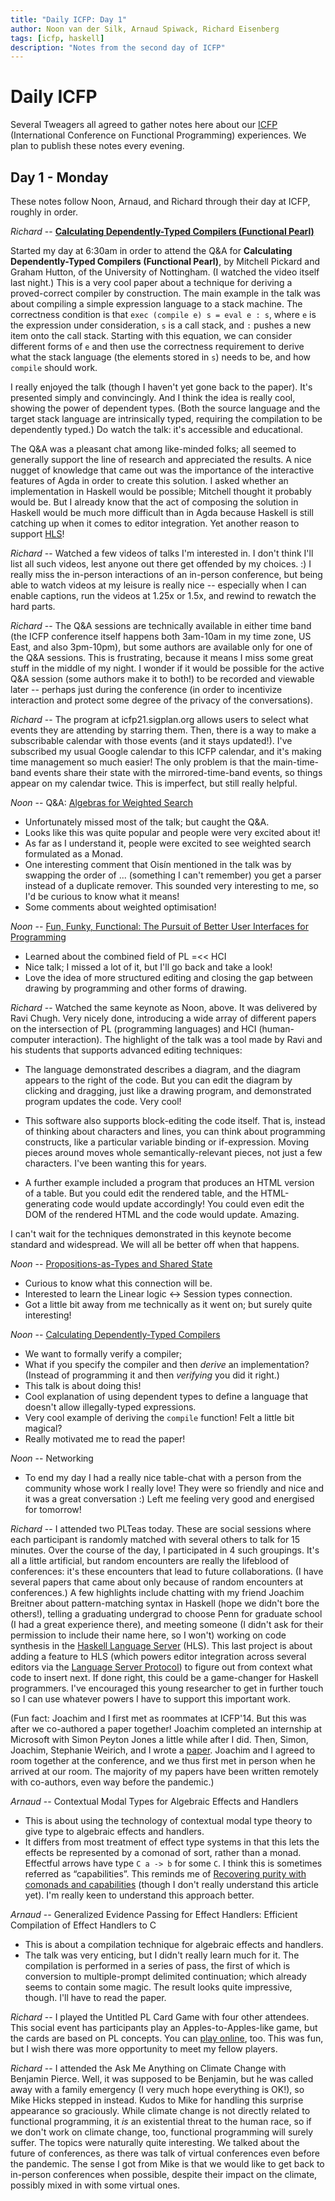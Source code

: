 ```yaml
---
title: "Daily ICFP: Day 1"
author: Noon van der Silk, Arnaud Spiwack, Richard Eisenberg
tags: [icfp, haskell]
description: "Notes from the second day of ICFP"
---
```


# Daily ICFP

Several Tweagers all agreed to gather notes here about our
[ICFP](https://icfp21.sigplan.org/) (International Conference on Functional
Programming) experiences. We plan to publish these notes every evening.

## Day 1 - Monday

These notes follow Noon, Arnaud, and Richard through their day at ICFP,
roughly in order.

_Richard_ -- [**Calculating Dependently-Typed Compilers (Functional
Pearl)**](https://icfp21.sigplan.org/details/icfp-2021-papers/21/Calculating-Dependently-Typed-Compilers-Functional-Pearl-)

Started my day at 6:30am in order to attend the Q&A for **Calculating
Dependently-Typed Compilers (Functional Pearl)**, by Mitchell Pickard and
Graham Hutton, of the University of Nottingham. (I watched the video itself
last night.) This is a very cool paper about a technique for deriving a
proved-correct compiler by construction. The main example in the talk was
about compiling a simple expression language to a stack machine. The
correctness condition is that `exec (compile e) s = eval e : s`, where `e`
is the expression under consideration, `s` is a call stack, and `:` pushes a
new item onto the call stack. Starting with this equation, we can consider
different forms of `e` and then use the correctness requirement to derive
what the stack language (the elements stored in `s`) needs to be, and how
`compile` should work.

I really enjoyed the talk (though I haven't yet gone back to the paper).
It's presented simply and convincingly. And I think the idea is really cool,
showing the power of dependent types. (Both the source language and the
target stack language are intrinsically typed, requiring the compilation to
be dependently typed.) Do watch the talk: it's accessible and educational.

The Q&A was a pleasant chat among like-minded folks; all seemed to generally
support the line of research and appreciated the results. A nice nugget of
knowledge that came out was the importance of the interactive features of
Agda in order to create this solution. I asked whether an implementation in
Haskell would be possible; Mitchell thought it probably would be. But I
already know that the act of composing the solution in Haskell would be much
more difficult than in Agda because Haskell is still catching up when it
comes to editor integration. Yet another reason to support
[HLS](https://github.com/haskell/haskell-language-server)!

_Richard_ -- Watched a few videos of talks I'm interested in. I don't think I'll
list all such videos, lest anyone out there get offended by my choices. :) I
really miss the in-person interactions of an in-person conference, but being
able to watch videos at my leisure is really nice -- especially when I can
enable captions, run the videos at 1.25x or 1.5x, and rewind to rewatch the
hard parts.

_Richard_ -- The Q&A sessions are technically available in either time band (the
ICFP conference itself happens both 3am-10am in my time zone, US East, and
also 3pm-10pm), but some authors are available only for one of the Q&A
sessions. This is frustrating, because it means I miss some great stuff in
the middle of my night. I wonder if it would be possible for the active Q&A
session (some authors make it to both!) to be recorded and viewable later --
perhaps just during the conference (in order to incentivize interaction and
protect some degree of the privacy of the conversations).

_Richard_ -- The program at icfp21.sigplan.org allows users to select what
events they are attending by starring them. Then, there is a way to make a
subscribable calendar with those events (and it stays updated!). I've
subscribed my usual Google calendar to this ICFP calendar, and it's making
time management so much easier! The only problem is that the main-time-band
events share their state with the mirrored-time-band events, so things appear
on my calendar twice. This is imperfect, but still really helpful.

_Noon_ -- Q&A: [Algebras for Weighted Search](https://icfp21.sigplan.org/details/icfp-2021-papers/11/Algebras-for-Weighted-Search)

- Unfortunately missed most of the talk; but caught the Q&A.
- Looks like this was quite popular and people were very excited about it!
- As far as I understand it, people were excited to see weighted search formulated as a Monad.
- One interesting comment that Oisín mentioned in the talk was by swapping the order of ... (something I can't remember) you get a parser instead of a duplicate remover. This sounded very interesting to me, so I'd be curious to know what it means!
- Some comments about weighted optimisation!

_Noon_ -- [Fun, Funky, Functional: The Pursuit of Better User Interfaces for Programming](https://icfp21.sigplan.org/details/icfp-2021-papers/41/Fun-Funky-Functional-The-Pursuit-of-Better-User-Interfaces-for-Programming)

- Learned about the combined field of PL =<< HCI
- Nice talk; I missed a lot of it, but I'll go back and take a look!
- Love the idea of more structured editing and closing the gap between drawing by programming and other forms of drawing.

_Richard_ -- Watched the same keynote as Noon, above. It was delivered by Ravi
Chugh. Very nicely done, introducing a wide array of different papers on the
intersection of PL (programming languages) and HCI (human-computer
interaction). The highlight of the talk was a tool made by Ravi and his
students that supports advanced editing techniques:

- The language demonstrated describes a diagram, and the diagram appears to
  the right of the code. But you can edit the diagram by clicking and
  dragging, just like a drawing program, and demonstrated program updates the
  code. Very cool!

- This software also supports block-editing the code itself. That is, instead
  of thinking about characters and lines, you can think about programming
  constructs, like a particular variable binding or if-expression. Moving
  pieces around moves whole semantically-relevant pieces, not just a few
  characters. I've been wanting this for years.

- A further example included a program that produces an HTML version of a
  table. But you could edit the rendered table, and the HTML-generating code
  would update accordingly! You could even edit the DOM of the rendered HTML
  and the code would update. Amazing.

I can't wait for the techniques demonstrated in this keynote become standard
and widespread. We will all be better off when that happens.

_Noon_ -- [Propositions-as-Types and Shared State](https://icfp21.sigplan.org/details/icfp-2021-papers/18/Propositions-as-Types-and-Shared-State)

- Curious to know what this connection will be.
- Interested to learn the Linear logic <-> Session types connection.
- Got a little bit away from me technically as it went on; but surely quite interesting!

_Noon_ -- [Calculating Dependently-Typed Compilers](https://icfp21.sigplan.org/details/icfp-2021-papers/21/Calculating-Dependently-Typed-Compilers-Functional-Pearl-)

- We want to formally verify a compiler;
- What if you specify the compiler and then _derive_ an implementation? (Instead of programming it and then _verifying_ you did it right.)
- This talk is about doing this!
- Cool explanation of using dependent types to define a language that doesn't allow illegally-typed expressions.
- Very cool example of deriving the `compile` function! Felt a little bit magical?
- Really motivated me to read the paper!

_Noon_ -- Networking

- To end my day I had a really nice table-chat with a person from the
  community whose work I really love! They were so friendly and nice and
  it was a great conversation :) Left me feeling very good and energised for
  tomorrow!

_Richard_ -- I attended two PLTeas today. These are social sessions where each
participant is randomly matched with several others to talk for 15 minutes.
Over the course of the day, I participated in 4 such groupings. It's all a
little artificial, but random encounters are really the lifeblood of
conferences: it's these encounters that lead to future collaborations. (I
have several papers that came about only because of random encounters at
conferences.) A few highlights include chatting with my friend Joachim
Breitner about pattern-matching syntax in Haskell (hope we didn't bore the
others!), telling a graduating undergrad to choose Penn for graduate school
(I had a great experience there), and meeting someone (I didn't ask for their
permission to include their name here, so I won't) working on code synthesis
in the [Haskell Language
Server](https://github.com/haskell/haskell-language-server) (HLS). This last
project is about adding a feature to HLS (which powers editor integration
across several editors via the [Language Server
Protocol](https://microsoft.github.io/language-server-protocol/)) to figure
out from context what code to insert next. If done right, this could be a
game-changer for Haskell programmers. I've encouraged this young researcher
to get in further touch so I can use whatever powers I have to support this
important work.

(Fun fact: Joachim and I first met as roommates at ICFP'14. But this was after
we co-authored a paper together! Joachim completed an internship at Microsoft
with Simon Peyton Jones a little while after I did. Then, Simon, Joachim,
Stephanie Weirich, and I wrote a
[paper](https://richarde.dev/papers/2014/coercible/coercible.pdf). Joachim and
I agreed to room together at the conference, and we thus first met in person
when he arrived at our room. The majority of my papers have been written
remotely with co-authors, even way before the pandemic.)

_Arnaud_ -- Contextual Modal Types for Algebraic Effects and Handlers

- This is about using the technology of contextual modal type theory to give type to algebraic effects and handlers.
- It differs from most treatment of effect type systems in that this lets the effects be represented by a comonad of sort, rather than a monad. Effectful arrows have type `C a -> b` for some `C`. I think this is sometimes referred as “capabilities”. This reminds me of [Recovering purity with comonads and capabilities](https://dl.acm.org/doi/10.1145/3408993) (though I don't really understand this article yet). I'm really keen to understand this approach better.

_Arnaud_ -- Generalized Evidence Passing for Effect Handlers: Efficient Compilation of Effect Handlers to C

- This is about a compilation technique for algebraic effects and handlers.
- The talk was very enticing, but I didn't really learn much for it. The compilation is performed in a series of pass, the first of which is conversion to multiple-prompt delimited continuation; which already seems to contain some magic. The result looks quite impressive, though. I'll have to read the paper.

_Richard_ -- I played the Untitled PL Card Game with four other attendees. This
social event has participants play an Apples-to-Apples-like game, but the
cards are based on PL concepts. You can [play
online](https://uplcg.jaspervdj.be/rooms), too. This was fun, but I wish
there was more opportunity to meet my fellow players.

_Richard_ -- I attended the Ask Me Anything on Climate Change with Benjamin
Pierce. Well, it was supposed to be Benjamin, but he was called away with a
family emergency (I very much hope everything is OK!), so Mike Hicks stepped
in instead. Kudos to Mike for handling this surprise appearance so
graciously. While climate change is not directly related to functional
programming, it _is_ an existential threat to the human race, so if we don't
work on climate change, too, functional programming will surely suffer. The
topics were naturally quite interesting. We talked about the future of
conferences, as there was talk of virtual conferences even before the
pandemic. The sense I got from Mike is that we would like to get back to
in-person conferences when possible, despite their impact on the climate,
possibly mixed in with some virtual ones.
